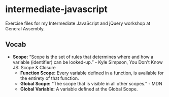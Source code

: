 # intermediate-javascript
Exercise files for my Intermediate JavaScript and jQuery workshop at General Assembly.

## Vocab

* **Scope:** “Scope is the set of rules that determines where and how a variable (identifier) can be looked-up.” - Kyle Simpson, You Don't Know JS: Scope & Closure
  * **Function Scope:** Every variable defined in a function, is available for the entirety of that function.
  * **Global Scope:** "The scope that is visible in all other scopes." - MDN
  * **Global Variable:** A variable defined at the Global Scope.
